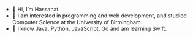 - 👋 Hi, I’m Hassanat.
- 👀 I am interested in programming and web development, and studied Computer Science at the University of Birmingham.
- 🌱 I know Java, Python, JavaScript, Go and am learning Swift.

  
<!---
HassanatC/HassanatC is a ✨ special ✨ repository because its `README.md` (this file) appears on your GitHub profile.
You can click the Preview link to take a look at your changes.
--->
